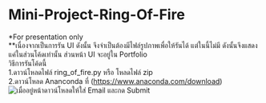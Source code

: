 # Mini-Project-Ring-Of-Fire
*For presentation only <br>
**เนื่องจากเป็นการรัน UI ดังนั้น จึงจำเป็นต้องมีไฟล์รูปภาพเพื่อให้รันได้ แต่ในนี้ไม่มี ดังนั้นจึงแสดงแค่ในส่วนโค้ดเท่านั้น ส่วนหน้า UI จะอยู่ใน Portfolio <br>
วิธีการรันโค้ดนี้ <br>
1.ดาวน์โหลดไฟล์ ring_of_fire.py หรือ โหลดไฟล์ zip <br>
2.ดาวน์โหลด Ananconda ที่ (https://www.anaconda.com/download) <br>
![เมื่ออยู่หน้าดาวน์โหลดให้ใส่ Email และกด Submit](images/Screen_1)

